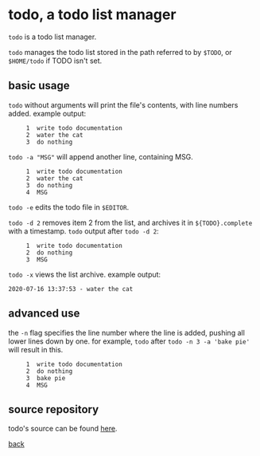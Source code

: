 <!--
title: todo, a todo list manager
description: todo usage guide
author: ensa
-->

# todo, a todo list manager

`todo` is a todo list manager.

`todo` manages the todo list stored in the path referred to by `$TODO`, or
`$HOME/todo` if TODO isn't set.

## basic usage

`todo` without arguments will print the file's
contents, with line numbers added.
example output:
```
     1  write todo documentation
     2  water the cat
     3  do nothing
```

`todo -a "MSG"`
will append another line, containing MSG.
```
     1  write todo documentation
     2  water the cat
     3  do nothing
     4  MSG
```

`todo -e` edits the todo file in `$EDITOR`.

`todo -d 2` removes item 2 from the list, and archives it in `${TODO}.complete`
with a timestamp.
`todo` output after `todo -d 2`:
```
     1  write todo documentation
     2  do nothing
     3  MSG
```

`todo -x` views the list archive.
example output:
```
2020-07-16 13:37:53 - water the cat
```

## advanced use

the `-n` flag specifies the line number where the line is added, pushing all
lower lines down by one.
for example, `todo` after `todo -n 3 -a 'bake pie'` will result in this.
```
     1  write todo documentation
     2  do nothing
     3  bake pie
     4  MSG
```

## source repository
todo's source can be found [here](https://git.tilde.institute/ensa/todo).

[back](/)

